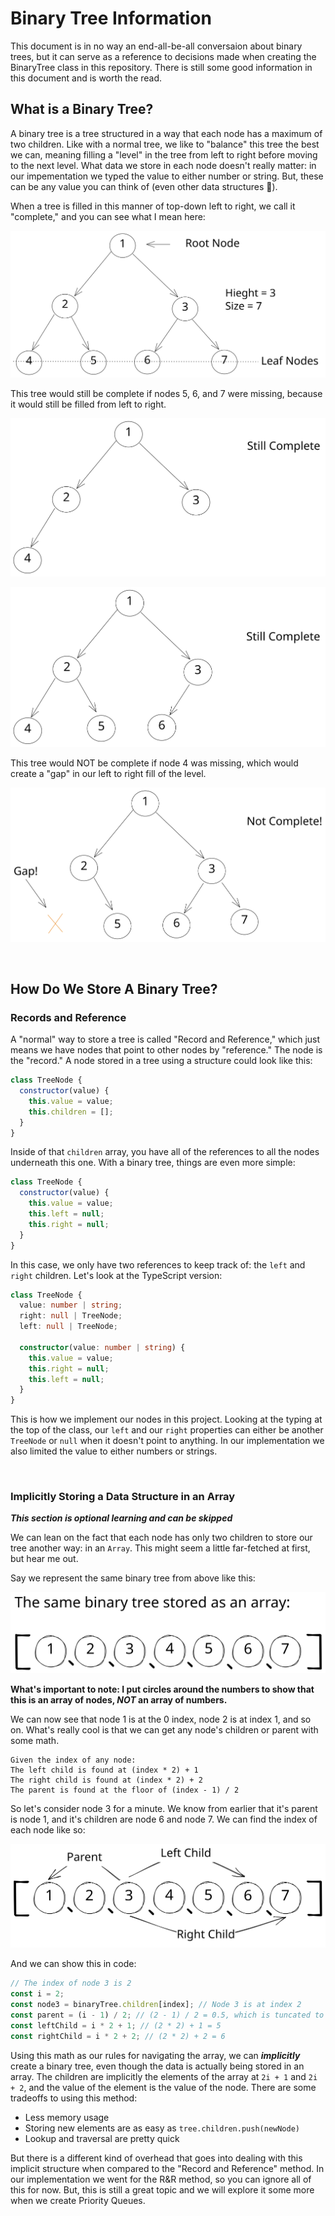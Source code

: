 # Binary Tree Information

This document is in no way an end-all-be-all conversaion about binary trees, but it can serve as a reference to decisions made when creating the BinaryTree class in this repository.
There is still some good information in this document and is worth the read.

## What is a Binary Tree?

A binary tree is a tree structured in a way that each node has a maximum of two children.
Like with a normal tree, we like to "balance" this tree the best we can, meaning filling a "level" in the tree from left to right before moving to the next level.
What data we store in each node doesn't really matter: in our impementation we typed the value to either number or string.
But, these can be any value you can think of (even other data structures 🤯).

When a tree is filled in this manner of top-down left to right, we call it "complete," and you can see what I mean here:

![A Completed Binary Tree](images/completed_binary_tree.svg "Completed Binary Tree")

This tree would still be complete if nodes 5, 6, and 7 were missing, because it would still be filled from left to right.

![A Completed Binary Tree](images/completed_binary_tree_2.svg "Completed Binary Tree 2")

![A Completed Binary Tree](images/completed_binary_tree_3.svg "Completed Binary Tree 3")

This tree would NOT be complete if node 4 was missing, which would create a "gap" in our left to right fill of the level.

![An Incomplete Binary Tree](images/incomplete_binary_tree.svg "Incomplete Binary Tree")

&nbsp;

## How Do We Store A Binary Tree?

### Records and Reference

A "normal" way to store a tree is called "Record and Reference," which just means we have nodes that point to other nodes by "reference."
The node is the "record."
A node stored in a tree using a structure could look like this:

```javascript
class TreeNode {
  constructor(value) {
    this.value = value;
    this.children = [];
  }
}
```

Inside of that `children` array, you have all of the references to all the nodes underneath this one.
With a binary tree, things are even more simple:

```javascript
class TreeNode {
  constructor(value) {
    this.value = value;
    this.left = null;
    this.right = null;
  }
}
```

In this case, we only have two references to keep track of: the `left` and `right` children. Let's look at the TypeScript version:

```typescript
class TreeNode {
  value: number | string;
  right: null | TreeNode;
  left: null | TreeNode;

  constructor(value: number | string) {
    this.value = value;
    this.right = null;
    this.left = null;
  }
}
```

This is how we implement our nodes in this project.
Looking at the typing at the top of the class, our `left` and our `right` properties can either be another `TreeNode` or `null` when it doesn't point to anything.
In our implementation we also limited the value to either numbers or strings.

&nbsp;

### Implicitly Storing a Data Structure in an Array

**_This section is optional learning and can be skipped_**

We can lean on the fact that each node has only two children to store our tree another way: in an `Array`.
This might seem a little far-fetched at first, but hear me out.

Say we represent the same binary tree from above like this:

![An Incomplete Binary Tree](images/binary_tree_in_array.svg "Incomplete Binary Tree")

**What's important to note: I put circles around the numbers to show that this is an array of nodes, _NOT_ an array of numbers.**

We can now see that node 1 is at the 0 index, node 2 is at index 1, and so on.
What's really cool is that we can get any node's children or parent with some math.

```text
Given the index of any node:
The left child is found at (index * 2) + 1
The right child is found at (index * 2) + 2
The parent is found at the floor of (index - 1) / 2
```

So let's consider node 3 for a minute.
We know from earlier that it's parent is node 1, and it's children are node 6 and node 7.
We can find the index of each node like so:

![An Incomplete Binary Tree](images/binary_tree_in_array_2.svg "Incomplete Binary Tree")

And we can show this in code:

```javascript
// The index of node 3 is 2
const i = 2;
const node3 = binaryTree.children[index]; // Node 3 is at index 2
const parent = (i - 1) / 2; // (2 - 1) / 2 = 0.5, which is tuncated to 0
const leftChild = i * 2 + 1; // (2 * 2) + 1 = 5
const rightChild = i * 2 + 2; // (2 * 2) + 2 = 6
```

Using this math as our rules for navigating the array, we can **_implicitly_** create a binary tree, even though the data is actually being stored in an array.
The children are implicitly the elements of the array at `2i + 1` and `2i + 2`, and the value of the element is the value of the node.
There are some tradeoffs to using this method:

- Less memory usage
- Storing new elements are as easy as `tree.children.push(newNode)`
- Lookup and traversal are pretty quick

But there is a different kind of overhead that goes into dealing with this implicit structure when compared to the "Record and Reference" method.
In our implementation we went for the R&R method, so you can ignore all of this for now.
But, this is still a great topic and we will explore it some more when we create Priority Queues.
